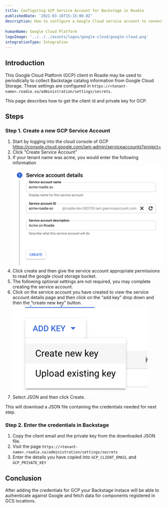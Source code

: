 ```yaml
---
title: Configuring GCP Service Account for Backstage in Roadie
publishedDate: '2021-03-16T15:15:00.0Z'
description: How to configure a Google Cloud service account to connect Backstage with Google Cloud Storage

humanName: Google Cloud Platform
logoImage: '../../../assets/logos/google-cloud/google-cloud.png'
integrationType: Integration
---
```


## Introduction

This Google Cloud Platform (GCP) client in Roadie may be used to periodically to collect Backstage catalog information from Google Cloud
Storage. These settings are configured in `https://<tenant-name>.roadie.so/administration/settings/secrets`.

This page describes how to get the client id and private key for GCP.

## Steps

### Step 1. Create a new GCP Service Account

1. Start by logging into the cloud console of GCP
   [https://console.cloud.google.com/iam-admin/serviceaccounts?project=<project-id>]()
2. Click “Create Service Account”
3. If your tenant name was acme, you would enter the following information
   ![creating service account](./gcp_create_sa.png)
4. Click create and then give the service account appropriate permissions to read the google cloud storage bucket.
5. The following optional settings are not required, you may complete creating the service account.
6. Click on the service account you have created to view the service account details page and then click on the “add key” drop down and then the “create new key” button.
   ![create new key](./gcp_create_key.png)
7. Select JSON and then click Create.

This will download a JSON file containing the credentials needed for next step.

### Step 2. Enter the credentials in Backstage

1. Copy the client email and the private key from the downloaded JSON file.
2. Visit the page `https://<tenant-name>.roadie.so/administration/settings/secrets`
3. Enter the details you have copied into `GCP_CLIENT_EMAIL` and `GCP_PRIVATE_KEY`

## Conclusion

After adding the credentials for GCP your Backstage instace will be able to authenticate against Google and fetch data
for components registered in GCS locations.
